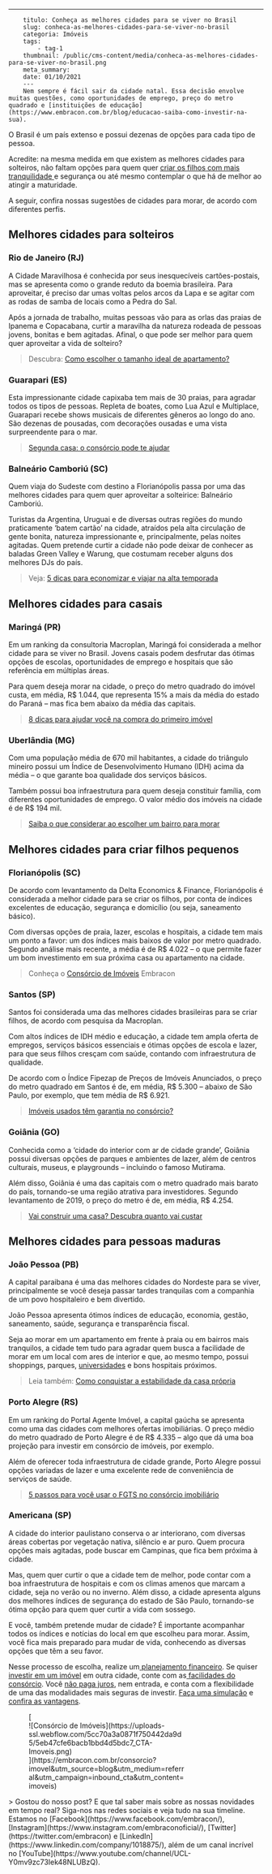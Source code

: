 ---
        titulo: Conheça as melhores cidades para se viver no Brasil
        slug: conheca-as-melhores-cidades-para-se-viver-no-brasil
        categoria: Imóveis
        tags:
            - tag-1
        thumbnail: /public/cms-content/media/conheca-as-melhores-cidades-para-se-viver-no-brasil.png
        meta_summary: 
        date: 01/10/2021
        ---
        Nem sempre é fácil sair da cidade natal. Essa decisão envolve muitas questões, como oportunidades de emprego, preço do metro quadrado e [instituições de educação](https://www.embracon.com.br/blog/educacao-saiba-como-investir-na-sua).

O Brasil é um país extenso e possui dezenas de opções para cada tipo de pessoa.

Acredite: na mesma medida em que existem as melhores cidades para solteiros, não faltam opções para quem quer [criar os filhos com mais tranquilidade ](https://www.embracon.com.br/blog/seu-filho-recebe-mesada-descubra-o-valor-ideal-para-cada-idade)e segurança ou até mesmo contemplar o que há de melhor ao atingir a maturidade.

A seguir, confira nossas sugestões de cidades para morar, de acordo com diferentes perfis.

Melhores cidades para solteiros
-------------------------------

### Rio de Janeiro (RJ)

A Cidade Maravilhosa é conhecida por seus inesquecíveis cartões-postais, mas se apresenta como o grande reduto da boemia brasileira. Para aproveitar, é preciso dar umas voltas pelos arcos da Lapa e se agitar com as rodas de samba de locais como a Pedra do Sal.

Após a jornada de trabalho, muitas pessoas vão para as orlas das praias de Ipanema e Copacabana, curtir a maravilha da natureza rodeada de pessoas jovens, bonitas e bem agitadas. Afinal, o que pode ser melhor para quem quer aproveitar a vida de solteiro?

> Descubra: [Como escolher o tamanho ideal de apartamento?](https://www.embracon.com.br/blog/como-escolher-o-tamanho-ideal-de-apartamento)

### Guarapari (ES)

Esta impressionante cidade capixaba tem mais de 30 praias, para agradar todos os tipos de pessoas. Repleta de boates, como Lua Azul e Multiplace, Guarapari recebe shows musicais de diferentes gêneros ao longo do ano. São dezenas de pousadas, com decorações ousadas e uma vista surpreendente para o mar.

> [Segunda casa: o consórcio pode te ajudar](https://www.embracon.com.br/blog/segunda-casa-o-consorcio-pode-te-ajudar)

### Balneário Camboriú (SC)

Quem viaja do Sudeste com destino a Florianópolis passa por uma das melhores cidades para quem quer aproveitar a solteirice: Balneário Camboriú.

Turistas da Argentina, Uruguai e de diversas outras regiões do mundo praticamente ‘batem cartão’ na cidade, atraídos pela alta circulação de gente bonita, natureza impressionante e, principalmente, pelas noites agitadas. Quem pretende curtir a cidade não pode deixar de conhecer as baladas Green Valley e Warung, que costumam receber alguns dos melhores DJs do país.

> Veja: [5 dicas para economizar e viajar na alta temporada](https://www.embracon.com.br/blog/5-dicas-para-economizar-e-viajar-na-alta-temporada)

Melhores cidades para casais
----------------------------

### Maringá (PR)

Em um ranking da consultoria Macroplan, Maringá foi considerada a melhor cidade para se viver no Brasil. Jovens casais podem desfrutar das ótimas opções de escolas, oportunidades de emprego e hospitais que são referência em múltiplas áreas.

Para quem deseja morar na cidade, o preço do metro quadrado do imóvel custa, em média, R$ 1.044, que representa 15% a mais da média do estado do Paraná – mas fica bem abaixo da média das capitais.

> [8 dicas para ajudar você na compra do primeiro imóvel](https://www.embracon.com.br/blog/8-dicas-compra-primeiro-imovel)‍

### Uberlândia (MG)

Com uma população média de 670 mil habitantes, a cidade do triângulo mineiro possui um Índice de Desenvolvimento Humano (IDH) acima da média – o que garante boa qualidade dos serviços básicos.

Também possui boa infraestrutura para quem deseja constituir família, com diferentes oportunidades de emprego. O valor médio dos imóveis na cidade é de R$ 194 mil.

> [Saiba o que considerar ao escolher um bairro para morar](https://www.embracon.com.br/blog/saiba-o-que-considerar-ao-escolher-um-bairro-para-morar)

Melhores cidades para criar filhos pequenos
-------------------------------------------

### Florianópolis (SC)

De acordo com levantamento da Delta Economics &amp; Finance, Florianópolis é considerada a melhor cidade para se criar os filhos, por conta de índices excelentes de educação, segurança e domicílio (ou seja, saneamento básico).

Com diversas opções de praia, lazer, escolas e hospitais, a cidade tem mais um ponto a favor: um dos índices mais baixos de valor por metro quadrado. Segundo análise mais recente, a média é de R$ 4.022 – o que permite fazer um bom investimento em sua próxima casa ou apartamento na cidade.

> Conheça o [Consórcio de Imóveis](https://www.embracon.com.br/consorcio-de-imoveis) Embracon

### Santos (SP)

Santos foi considerada uma das melhores cidades brasileiras para se criar filhos, de acordo com pesquisa da Macroplan.

Com altos índices de IDH médio e educação, a cidade tem ampla oferta de empregos, serviços básicos essenciais e ótimas opções de escola e lazer, para que seus filhos cresçam com saúde, contando com infraestrutura de qualidade.

De acordo com o Índice Fipezap de Preços de Imóveis Anunciados, o preço do metro quadrado em Santos é de, em média, R$ 5.300 – abaixo de São Paulo, por exemplo, que tem média de R$ 6.921.

> [Imóveis usados têm garantia no consórcio?](https://www.embracon.com.br/blog/imoveis-usados-tem-garantia-no-consorcio)

### Goiânia (GO)

Conhecida como a ‘cidade do interior com ar de cidade grande’, Goiânia possui diversas opções de parques e ambientes de lazer, além de centros culturais, museus, e playgrounds – incluindo o famoso Mutirama.

Além disso, Goiânia é uma das capitais com o metro quadrado mais barato do país, tornando-se uma região atrativa para investidores. Segundo levantamento de 2019, o preço do metro é de, em média, R$ 4.254.

> [Vai construir uma casa? Descubra quanto vai custar](https://www.embracon.com.br/blog/vai-construir-uma-casa-descubra-quanto-vai-custar)

Melhores cidades para pessoas maduras
-------------------------------------

### João Pessoa (PB)

A capital paraibana é uma das melhores cidades do Nordeste para se viver, principalmente se você deseja passar tardes tranquilas com a companhia de um povo hospitaleiro e bem divertido.

João Pessoa apresenta ótimos índices de educação, economia, gestão, saneamento, saúde, segurança e transparência fiscal.

Seja ao morar em um apartamento em frente à praia ou em bairros mais tranquilos, a cidade tem tudo para agradar quem busca a facilidade de morar em um local com ares de interior e que, ao mesmo tempo, possui shoppings, parques, [universidades](https://www.embracon.com.br/blog/conheca-4-formas-de-pagar-a-faculdade) e bons hospitais próximos.

> Leia também: [Como conquistar a estabilidade da casa própria](https://www.embracon.com.br/blog/como-conquistar-a-estabilidade-da-casa-propria)

### Porto Alegre (RS)

Em um ranking do Portal Agente Imóvel, a capital gaúcha se apresenta como uma das cidades com melhores ofertas imobiliárias. O preço médio do metro quadrado de Porto Alegre é de R$ 4.335 – algo que dá uma boa projeção para investir em consórcio de imóveis, por exemplo.

Além de oferecer toda infraestrutura de cidade grande, Porto Alegre possui opções variadas de lazer e uma excelente rede de conveniência de serviços de saúde.

> [5 passos para você usar o FGTS no consórcio imobiliário](https://www.embracon.com.br/blog/5-passos-para-voce-usar-o-fgts-no-consorcio-imobiliario)

### Americana (SP)

A cidade do interior paulistano conserva o ar interiorano, com diversas áreas cobertas por vegetação nativa, silêncio e ar puro. Quem procura opções mais agitadas, pode buscar em Campinas, que fica bem próxima à cidade.

Mas, quem quer curtir o que a cidade tem de melhor, pode contar com a boa infraestrutura de hospitais e com os climas amenos que marcam a cidade, seja no verão ou no inverno. Além disso, a cidade apresenta alguns dos melhores índices de segurança do estado de São Paulo, tornando-se ótima opção para quem quer curtir a vida com sossego.

E você, também pretende mudar de cidade? É importante acompanhar todos os índices e notícias do local em que escolheu para morar. Assim, você fica mais preparado para mudar de vida, conhecendo as diversas opções que têm a seu favor.

Nesse processo de escolha, realize um[ planejamento financeiro](https://www.embracon.com.br/blog/planejamento-financeiro-um-guia-para-as-financas-nao-sairem-de-controle). Se quiser [investir em um imóvel](https://www.embracon.com.br/blog/investir-em-imoveis-onde-comecar) em outra cidade, conte com as[ facilidades do consórcio](https://www.embracon.com.br/blog/confira-10-vantagens-indiscutiveis-do-consorcio). Você [não paga juros](https://www.embracon.com.br/blog/consorcio-nao-tem-juros-entenda), nem entrada, e conta com a flexibilidade de uma das modalidades mais seguras de investir. [Faça uma simulação](http://www.embracon.com.br/consorcio) e [confira as vantagens](https://www.embracon.com.br/conhecaoconsorcio/quais-sao-as-vantagens-do-consorcio).

<figure class="w-richtext-figure-type-image w-richtext-align-center" style="max-width:310px">[<div>![Consórcio de Imóveis](https://uploads-ssl.webflow.com/5cc70a3a0871f750442da9d5/5eb47cfe6bacb1bbd4d5bdc7_CTA-Imoveis.png)</div>](https://embracon.com.br/consorcio?imovel&utm_source=blog&utm_medium=referral&utm_campaign=inbound_cta&utm_content=imoveis)</figure>> Gostou do nosso post? E que tal saber mais sobre as nossas novidades em tempo real? Siga-nos nas redes sociais e veja tudo na sua timeline. Estamos no [Facebook](https://www.facebook.com/embracon/), [Instagram](https://www.instagram.com/embraconoficial/), [Twitter](https://twitter.com/embracon) e [LinkedIn](https://www.linkedin.com/company/1018875/), além de um canal incrível no [YouTube](https://www.youtube.com/channel/UCL-Y0mv9zc73Iek48NLUBzQ).
        